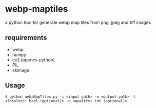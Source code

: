 # webp-maptiles
a python tool for generate webp map tiles from png, jpeg and tiff images

## requirements
* webp
* numpy
* cv2 (opencv-python)
* PIL
* skimage

## Usage

    
    $ python webpMapTiles.py -i <input path> -o <output path> -l <lossless: bool (optional)> -q <quality: int (optional)>

